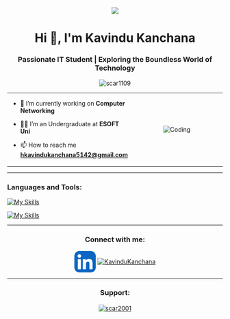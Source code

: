 
<p align="center"><picture align="center"><img align="center" src = "https://github.com/7oSkaaa/7oSkaaa/blob/main/Images/about_me.gif?raw=true" width = 50px></picture></p>
<h1 align="center">Hi 👋, I'm Kavindu Kanchana</h1>
<h3 align="center">Passionate IT Student | Exploring the Boundless World of Technology</h3>
<p align="center"> <img src="https://komarev.com/ghpvc/?username=kavindu5142&label=Profile%20views&color=0e75b6&style=flat" alt="scar1109" /> </p>

<table align="center">
<tr border="none">
<td width="50%" align="left">
  
- 🌱 I’m currently working on **Computer Networking**

- 🧑‍🎓 I’m an Undergraduate at **ESOFT Uni**

- 📫 How to reach me **hkavindukanchana5142@gmail.com**

</td>
<td width="50%" align="center">

  <img align="center" alt="Coding" width="450" src="https://repository-images.githubusercontent.com/588181932/e36ec678-7984-4cdd-8e4c-a3932772ff8e">

  
  </td>
</tr>
</table>


---

<h3 align="left">Languages and Tools:</h3>

[![My Skills](https://skillicons.dev/icons?i=html,cs,py)](https://skillicons.dev)

[![My Skills](https://skillicons.dev/icons?i=aws,azure,linux,vscode,visualstudio,ps)](https://skillicons.dev)

---

<h3 align="center">Connect with me:</h3>
<p align="center">
<a href="https://www.linkedin.com/in/kavindu-kanchana-629950305/" target="blank"><img align="center" src="https://github.com/tandpfun/skill-icons/blob/main/icons/LinkedIn.svg" alt="KavinduKanchana" height="50" width="50" /></a>
<a href="https://web.facebook.com/?_rdc=1&_rdr"><img align="center" src="https://raw.githubusercontent.com/rahuldkjain/github-profile-readme-generator/master/src/images/icons/Social/facebook.svg" alt="KavinduKanchana" height="50" width="50" /></a>

---

<h3 align="center">Support:</h3>
<p align="center"><a href="https://www.buymeacoffee.com/Kavindu Kanchana"> <img align="center" src="https://cdn.buymeacoffee.com/buttons/v2/default-yellow.png" height="50" width="210" alt="scar2001" /></a></p>
